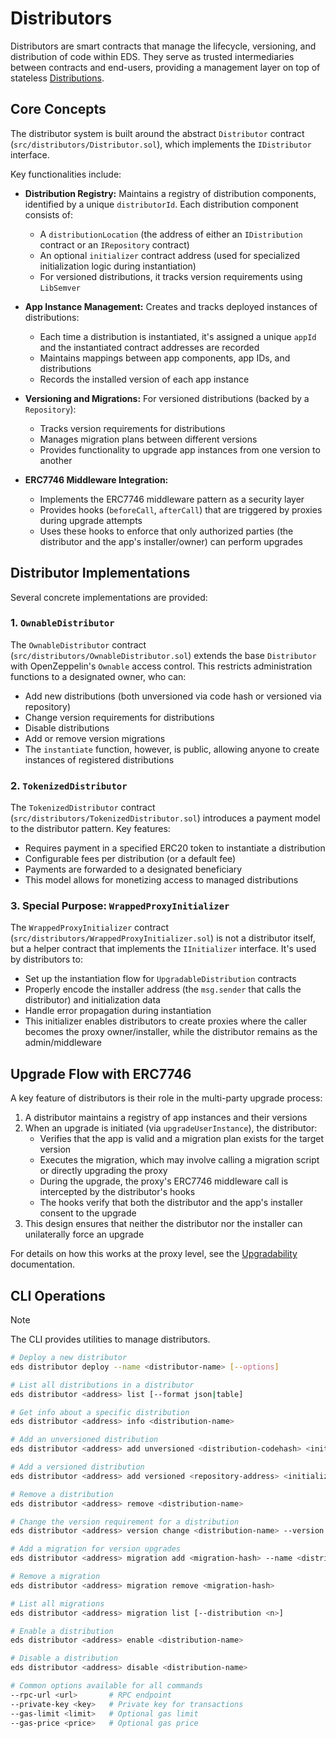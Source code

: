 # Distributors

Distributors are smart contracts that manage the lifecycle, versioning, and distribution of code within EDS. They serve as trusted intermediaries between contracts and end-users, providing a management layer on top of stateless [Distributions](./Distributions.md).

## Core Concepts

The distributor system is built around the abstract `Distributor` contract (`src/distributors/Distributor.sol`), which implements the `IDistributor` interface.

Key functionalities include:

*   **Distribution Registry:** Maintains a registry of distribution components, identified by a unique `distributorId`. Each distribution component consists of:
    *   A `distributionLocation` (the address of either an `IDistribution` contract or an `IRepository` contract)
    *   An optional `initializer` contract address (used for specialized initialization logic during instantiation)
    *   For versioned distributions, it tracks version requirements using `LibSemver`

*   **App Instance Management:** Creates and tracks deployed instances of distributions:
    *   Each time a distribution is instantiated, it's assigned a unique `appId` and the instantiated contract addresses are recorded
    *   Maintains mappings between app components, app IDs, and distributions
    *   Records the installed version of each app instance

*   **Versioning and Migrations:** For versioned distributions (backed by a `Repository`):
    *   Tracks version requirements for distributions
    *   Manages migration plans between different versions
    *   Provides functionality to upgrade app instances from one version to another

*   **ERC7746 Middleware Integration:**
    *   Implements the ERC7746 middleware pattern as a security layer
    *   Provides hooks (`beforeCall`, `afterCall`) that are triggered by proxies during upgrade attempts
    *   Uses these hooks to enforce that only authorized parties (the distributor and the app's installer/owner) can perform upgrades

## Distributor Implementations

Several concrete implementations are provided:

### 1. `OwnableDistributor`

The `OwnableDistributor` contract (`src/distributors/OwnableDistributor.sol`) extends the base `Distributor` with OpenZeppelin's `Ownable` access control. This restricts administration functions to a designated owner, who can:

*   Add new distributions (both unversioned via code hash or versioned via repository)
*   Change version requirements for distributions
*   Disable distributions
*   Add or remove version migrations
*   The `instantiate` function, however, is public, allowing anyone to create instances of registered distributions

### 2. `TokenizedDistributor`

The `TokenizedDistributor` contract (`src/distributors/TokenizedDistributor.sol`) introduces a payment model to the distributor pattern. Key features:

*   Requires payment in a specified ERC20 token to instantiate a distribution
*   Configurable fees per distribution (or a default fee)
*   Payments are forwarded to a designated beneficiary
*   This model allows for monetizing access to managed distributions

### 3. Special Purpose: `WrappedProxyInitializer`

The `WrappedProxyInitializer` contract (`src/distributors/WrappedProxyInitializer.sol`) is not a distributor itself, but a helper contract that implements the `IInitializer` interface. It's used by distributors to:

*   Set up the instantiation flow for `UpgradableDistribution` contracts
*   Properly encode the installer address (the `msg.sender` that calls the distributor) and initialization data
*   Handle error propagation during instantiation
*   This initializer enables distributors to create proxies where the caller becomes the proxy owner/installer, while the distributor remains as the admin/middleware

## Upgrade Flow with ERC7746

A key feature of distributors is their role in the multi-party upgrade process:

1.  A distributor maintains a registry of app instances and their versions
2.  When an upgrade is initiated (via `upgradeUserInstance`), the distributor:
    *   Verifies that the app is valid and a migration plan exists for the target version
    *   Executes the migration, which may involve calling a migration script or directly upgrading the proxy
    *   During the upgrade, the proxy's ERC7746 middleware call is intercepted by the distributor's hooks
    *   The hooks verify that both the distributor and the app's installer consent to the upgrade
3.  This design ensures that neither the distributor nor the installer can unilaterally force an upgrade

For details on how this works at the proxy level, see the [Upgradability](./Upgradability.md) documentation.

## CLI Operations

> [!NOTE]
> The CLI provides utilities to manage distributors.

```bash
# Deploy a new distributor
eds distributor deploy --name <distributor-name> [--options]

# List all distributions in a distributor
eds distributor <address> list [--format json|table]

# Get info about a specific distribution
eds distributor <address> info <distribution-name>

# Add an unversioned distribution
eds distributor <address> add unversioned <distribution-codehash> <initializer-address> --name <distribution-name>

# Add a versioned distribution
eds distributor <address> add versioned <repository-address> <initializer-address> --name <distribution-name> --version <version-requirement>

# Remove a distribution
eds distributor <address> remove <distribution-name>

# Change the version requirement for a distribution
eds distributor <address> version change <distribution-name> --version <version-requirement>

# Add a migration for version upgrades
eds distributor <address> migration add <migration-hash> --name <distribution-name> --from-version <version> --to-version <version> --strategy <CALL|DELEGATECALL|DELEGATE_REPOSITORY> [--calldata <data>]

# Remove a migration
eds distributor <address> migration remove <migration-hash>

# List all migrations
eds distributor <address> migration list [--distribution <n>]

# Enable a distribution
eds distributor <address> enable <distribution-name>

# Disable a distribution
eds distributor <address> disable <distribution-name>

# Common options available for all commands
--rpc-url <url>       # RPC endpoint
--private-key <key>   # Private key for transactions
--gas-limit <limit>   # Optional gas limit
--gas-price <price>   # Optional gas price
```








